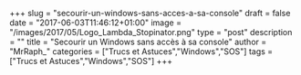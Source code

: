 +++
slug = "secourir-un-windows-sans-acces-a-sa-console"
draft = false
date = "2017-06-03T11:46:12+01:00"
image = "/images/2017/05/Logo_Lambda_Stopinator.png"
type = "post"
description = ""
title = "Secourir un Windows sans accès à sa console"
author = "MrRaph_"
categories = ["Trucs et Astuces","Windows","SOS"]
tags = ["Trucs et Astuces","Windows","SOS"]
+++
